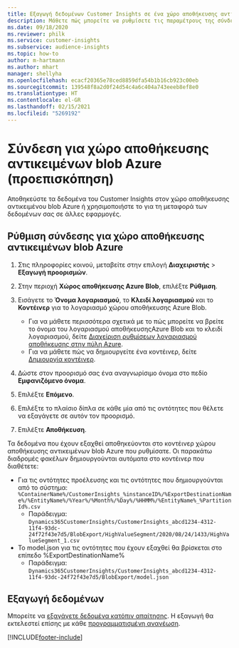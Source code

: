 ```yaml
---
title: Εξαγωγή δεδομένων Customer Insights σε ένα χώρο αποθήκευσης αντικειμένων BLOB Azure
description: Μάθετε πώς μπορείτε να ρυθμίσετε τις παραμέτρους της σύνδεσης με τον χώρο αποθήκευσης αντικειμένων blob Azure.
ms.date: 09/18/2020
ms.reviewer: philk
ms.service: customer-insights
ms.subservice: audience-insights
ms.topic: how-to
author: m-hartmann
ms.author: mhart
manager: shellyha
ms.openlocfilehash: ecacf20365e78ced8859dfa54b1b16cb923c00eb
ms.sourcegitcommit: 139548f8a2d0f24d54c4a6c404a743eeeb8ef8e0
ms.translationtype: HT
ms.contentlocale: el-GR
ms.lasthandoff: 02/15/2021
ms.locfileid: "5269192"
---
```

# <a name="connector-for-azure-blob-storage-preview"></a>Σύνδεση για χώρο αποθήκευσης αντικειμένων blob Azure (προεπισκόπηση)

Αποθηκεύστε τα δεδομένα του Customer Insights στον χώρο αποθήκευσης αντικειμένου blob Azure ή χρησιμοποιήστε το για τη μεταφορά των δεδομένων σας σε άλλες εφαρμογές.

## <a name="configure-the-connector-for-azure-blob-storage"></a>Ρύθμιση σύνδεσης για χώρο αποθήκευσης αντικειμένων blob Azure

1. Στις πληροφορίες κοινού, μεταβείτε στην επιλογή **Διαχειριστής** > **Εξαγωγή προορισμών**.

1. Στην περιοχή **Χώρος αποθήκευσης Azure Blob**, επιλέξτε **Ρύθμιση**.

1. Εισάγετε το **Όνομα λογαριασμού**, το **Κλειδί λογαριασμού** και το **Κοντέινερ** για το λογαριασμό χώρου αποθήκευσης Azure Blob.
    - Για να μάθετε περισσότερα σχετικά με το πώς μπορείτε να βρείτε το όνομα του λογαριασμού αποθήκευσηςAzure Blob και το κλειδί λογαριασμού, δείτε [Διαχείριση ρυθμίσεων λογαριασμού αποθήκευσης στην πύλη Azure](https://docs.microsoft.com/azure/storage/common/storage-account-manage).
    - Για να μάθετε πώς να δημιουργείτε ένα κοντέινερ, δείτε [Δημιουργία κοντέινερ](https://docs.microsoft.com/azure/storage/blobs/storage-quickstart-blobs-portal#create-a-container).

1. Δώστε στον προορισμό σας ένα αναγνωρίσιμο όνομα στο πεδίο **Εμφανιζόμενο όνομα**.

1. Επιλέξτε **Επόμενο**.

1. Επιλέξτε το πλαίσιο δίπλα σε κάθε μία από τις οντότητες που θέλετε να εξαγάγετε σε αυτόν τον προορισμό.

1. Επιλέξτε **Αποθήκευση**.

Τα δεδομένα που έχουν εξαχθεί αποθηκεύονται στο κοντέινερ χώρου αποθήκευσης αντικειμένων blob Azure που ρυθμίσατε. Οι παρακάτω διαδρομές φακέλων δημιουργούνται αυτόματα στο κοντέινερ που διαθέτετε:

- Για τις οντότητες προέλευσης και τις οντότητες που δημιουργούνται από το σύστημα: `%ContainerName%/CustomerInsights_%instanceID%/%ExportDestinationName%/%EntityName%/%Year%/%Month%/%Day%/%HHMM%/%EntityName%_%PartitionId%.csv`
  - Παράδειγμα: `Dynamics365CustomerInsights/CustomerInsights_abcd1234-4312-11f4-93dc-24f72f43e7d5/BlobExport/HighValueSegment/2020/08/24/1433/HighValueSegment_1.csv`
- Το model.json για τις οντότητες που έχουν εξαχθεί θα βρίσκεται στο επίπεδο %ExportDestinationName%
  - Παράδειγμα: `Dynamics365CustomerInsights/CustomerInsights_abcd1234-4312-11f4-93dc-24f72f43e7d5/BlobExport/model.json`

## <a name="export-the-data"></a>Εξαγωγή δεδομένων

Μπορείτε να [εξαγάγετε δεδομένα κατόπιν απαίτησης](export-destinations.md#export-data-on-demand). Η εξαγωγή θα εκτελεστεί επίσης με κάθε [προγραμματισμένη ανανέωση](system.md#schedule-tab).


[!INCLUDE[footer-include](../includes/footer-banner.md)]